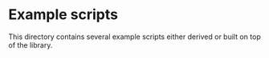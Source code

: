 # Example scripts
 This directory contains several example scripts either derived or built on top of the library.
